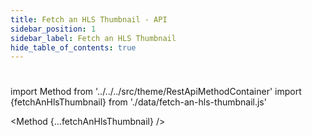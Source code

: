 ```yaml
---
title: Fetch an HLS Thumbnail - API
sidebar_position: 1
sidebar_label: Fetch an HLS Thumbnail
hide_table_of_contents: true
---
```


#

import Method from '../../../src/theme/RestApiMethodContainer'
import {fetchAnHlsThumbnail} from './data/fetch-an-hls-thumbnail.js'

<Method
{...fetchAnHlsThumbnail}
/>
